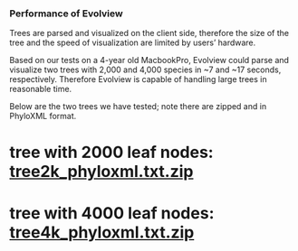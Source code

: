 ### Performance of Evolview

Trees are parsed and visualized on the client side, therefore the size of the tree and the speed of visualization are limited by users’ hardware. 

Based on our tests on a 4-year old MacbookPro, Evolview could parse and visualize two trees with 2,000 and 4,000 species in ~7 and ~17 seconds, respectively. Therefore Evolview is capable of handling large trees in reasonable time.

Below are the two trees we have tested; note there are zipped and in PhyloXML format.
# tree with 2000 leaf nodes: [tree2k_phyloxml.txt.zip](evolviewperformance_tree2k_phyloxml.txt.zip)
# tree with 4000 leaf nodes: [tree4k_phyloxml.txt.zip](evolviewperformance_tree4k_phyloxml.txt.zip)